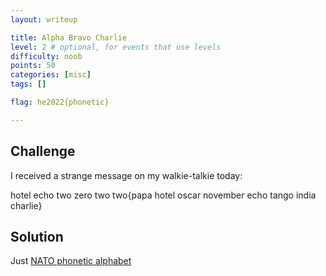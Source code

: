 ```yaml
---
layout: writeup

title: Alpha Bravo Charlie
level: 2 # optional, for events that use levels
difficulty: noob
points: 50
categories: [misc]
tags: []

flag: he2022{phonetic}

---
```


## Challenge

I received a strange message on my walkie-talkie today:

hotel echo two zero two two{papa hotel oscar november echo tango india charlie}


## Solution

Just [NATO phonetic alphabet](https://en.wikipedia.org/wiki/NATO_phonetic_alphabet)

